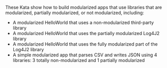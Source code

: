 These Kata show how to build modularized apps that use libraries that are modularized, partially modularized, or not modularized, including:
- A modularized HelloWorld that uses a non-modularized third-party library
- A modularized HelloWorld that uses the partially modularized Log4J2 library
- A modularized HelloWorld that uses the fully modularized part of the Log4J2 library
- A simple modularized app that parses CSV and writes JSON using 4 libraries: 3 totally non-modularized and 1 partially modularized
